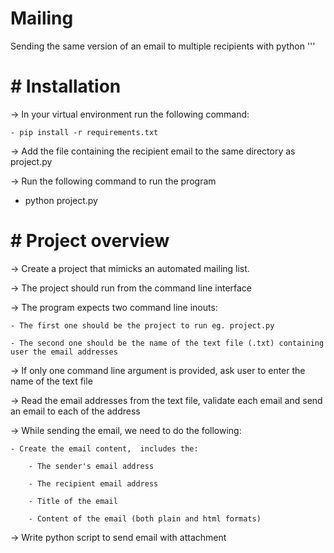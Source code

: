 # Mailing
 Sending the same version of an email to multiple recipients with python
 '''
# # Installation

-> In your virtual environment run the following command:

    - pip install -r requirements.txt
    
-> Add the file containing the recipient email to the same directory as project.py

-> Run the following command to run the program

   - python project.py

# # Project overview

-> Create a project that mimicks an automated mailing list.

-> The project should run from the command line interface

-> The program expects two command line inouts: 

    - The first one should be the project to run eg. project.py
    
    - The second one should be the name of the text file (.txt) containing user the email addresses
    
-> If only one command line argument is provided, ask user to enter the name of the text file

-> Read the email addresses from the text file, validate each email and send an email to each of the address

-> While sending the email, we need to do the following:

    - Create the email content,  includes the:
    
        - The sender's email address
        
        - The recipient email address
        
        - Title of the email
        
        - Content of the email (both plain and html formats)
    

-> Write python script to send email with attachment

